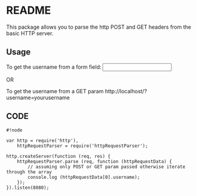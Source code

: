 # README #

This package allows you to parse the http POST and GET headers from the basic HTTP server.

## Usage ##

To get the username from a form field: <input type="text" name="username" />

OR

To get the username from a GET param http://localhost/?username=yourusername


## CODE ##

```
#!node

var http = require('http'),
    httpRequestParser = require('httpRequestParser');

http.createServer(function (req, res) {
	httpRequestParser.parse (req, function (httpRequestData) {
		// assuming only POST or GET param passed otherwise iterate through the array
		console.log (httpRequestData[0].username);
	});
}).listen(8080);
```